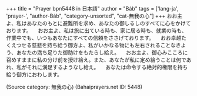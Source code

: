 +++
title = "Prayer bpn5448 in 日本語"
author = "Báb"
tags = ['lang-ja', 'prayer-', "author-Báb", "category-unsorted", "cat-無我の心"]
+++
おお主よ、私はあなたのもとに避難所を求め、あなたの御しるしのすべてに心をかけております。
　おお主よ、私は旅に出ている時も、家に居る時も、就業の時も、作業中でも、いつもあなたにすべての信頼をささげております。
　おお卓越たくえつせる慈悲を持ち給う御方よ、私がいかなる物にも左右されることなきよう、あなたの満ち足りた御助けをもたらし給え。
　おお主よ、御心みこころに召めすままに私の分け前を授け給え。また、あなたが私に定め給うことは何であれ、私がそれに満足するようなし給え。
　あなたは命令する絶対的権限を持ち給う御方におわします。

(Source category: 無我の心)
(Bahaiprayers.net ID: 5448)
